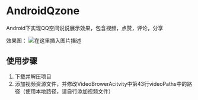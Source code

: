 # AndroidQzone
Android下实现QQ空间说说展示效果，包含视频，点赞，评论，分享

效果图：
![在这里插入图片描述](https://github.com/kuaij/unload_resources/blob/master/1234678.gif)

## 使用步骤
1. 下载并解压项目
2. 添加视频资源文件，并修改VideoBrowerAcitvity中第43行videoPaths中的路径（使用本地路径，请自行添加视频文件）
